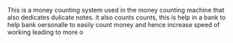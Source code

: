 This is a money counting system used in the money counting machine that also dedicates dulicate notes.
it also counts counts, this is help in a bank to help bank oersonalle to easily count money and hence increase speed of working leading to more o
